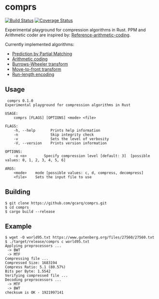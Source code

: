 # comprs

[![Build Status](https://travis-ci.org/gcarq/comprs.svg?branch=master)](https://travis-ci.org/gcarq/comprs) [![Coverage Status](https://coveralls.io/repos/github/gcarq/comprs/badge.svg)](https://coveralls.io/github/gcarq/comprs)

Experimental playground for compression algorithms in Rust.
PPM and Arithmetic coder are inspired by: [Reference-arithmetic-coding](https://github.com/nayuki/Reference-arithmetic-coding).

Currently implemented algorithms:
* [Prediction by Partial Matching](https://en.wikipedia.org/wiki/Prediction_by_partial_matching)
* [Arithmetic coding](https://en.wikipedia.org/wiki/Arithmetic_coding)
* [Burrows-Wheeler transform](https://en.wikipedia.org/wiki/Burrows%E2%80%93Wheeler_transform)
* [Move-to-front transform](https://en.wikipedia.org/wiki/Move-to-front_transform)
* [Run-length encoding](https://en.wikipedia.org/wiki/Run-length_encoding)

## Usage

```
 comprs 0.1.0
Experimental playground for compression algorithms in Rust

USAGE:
    comprs [FLAGS] [OPTIONS] <mode> <file>

FLAGS:
    -h, --help       Prints help information
    -n               Skip integrity check
    -v               Sets the level of verbosity
    -V, --version    Prints version information

OPTIONS:
    -o <o>        Specify compression level [default: 3]  [possible values: 0, 1, 2, 3, 4, 5, 6]

ARGS:
    <mode>    mode [possible values: c, d, compress, decompress]
    <file>    Sets the input file to use
```

## Building

```
$ git clone https://github.com/gcarq/comprs.git
$ cd comprs
$ cargo build --release
```

## Example

```
$ wget -O world95.txt https://www.gutenberg.org/files/27560/27560.txt
$ ./target/release/comprs c world95.txt
Applying preprocessors ...
 -> BWT
 -> MTF
Compressing file ...
Compressed Size: 1683194
Compress Ratio: 5.1 (80.57%)
Bits per Byte: 1.5542
Verifying compressed file ...
Decoding preprocessors ...
 -> MTF
 -> BWT
checksum is OK - 1921997141
```
